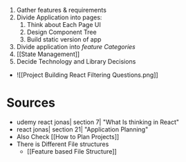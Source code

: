 1. Gather features & requirements
2. Divide Application into pages:
    1. Think about Each Page UI
    2. Design Component Tree
    3. Build static version of app
3. Divide application into _feature Categories_
4. [[State Management]]
5. Decide Technology and Library Decisions
- ![[Project Building React Filtering Questions.png]]

# Sources

- udemy react jonas| section 7| "What Is thinking in React"
- react jonas| section 21| "Application Planning"
- Also Check [[How to Plan Projects]]
- There is Different File structures
    - [[Feature based File Structure]]

